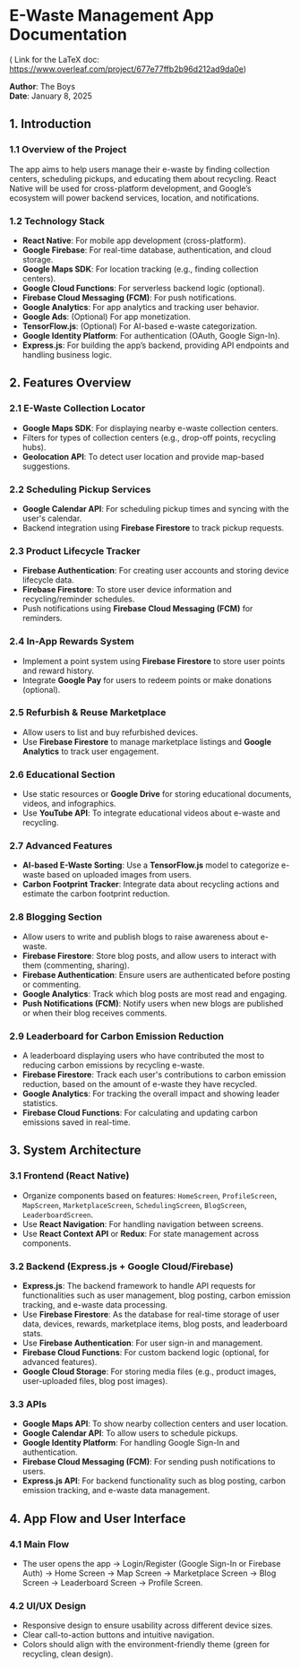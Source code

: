 # E-Waste Management App Documentation
( Link for the LaTeX doc: https://www.overleaf.com/project/677e77ffb2b96d212ad9da0e)

**Author**: The Boys  
**Date**: January 8, 2025


## 1. Introduction

### 1.1 Overview of the Project
The app aims to help users manage their e-waste by finding collection centers, scheduling pickups, and educating them about recycling. React Native will be used for cross-platform development, and Google’s ecosystem will power backend services, location, and notifications.

### 1.2 Technology Stack
- **React Native**: For mobile app development (cross-platform).
- **Google Firebase**: For real-time database, authentication, and cloud storage.
- **Google Maps SDK**: For location tracking (e.g., finding collection centers).
- **Google Cloud Functions**: For serverless backend logic (optional).
- **Firebase Cloud Messaging (FCM)**: For push notifications.
- **Google Analytics**: For app analytics and tracking user behavior.
- **Google Ads**: (Optional) For app monetization.
- **TensorFlow.js**: (Optional) For AI-based e-waste categorization.
- **Google Identity Platform**: For authentication (OAuth, Google Sign-In).
- **Express.js**: For building the app’s backend, providing API endpoints and handling business logic.

## 2. Features Overview

### 2.1 E-Waste Collection Locator
- **Google Maps SDK**: For displaying nearby e-waste collection centers.
- Filters for types of collection centers (e.g., drop-off points, recycling hubs).
- **Geolocation API**: To detect user location and provide map-based suggestions.

### 2.2 Scheduling Pickup Services
- **Google Calendar API**: For scheduling pickup times and syncing with the user's calendar.
- Backend integration using **Firebase Firestore** to track pickup requests.

### 2.3 Product Lifecycle Tracker
- **Firebase Authentication**: For creating user accounts and storing device lifecycle data.
- **Firebase Firestore**: To store user device information and recycling/reminder schedules.
- Push notifications using **Firebase Cloud Messaging (FCM)** for reminders.

### 2.4 In-App Rewards System
- Implement a point system using **Firebase Firestore** to store user points and reward history.
- Integrate **Google Pay** for users to redeem points or make donations (optional).

### 2.5 Refurbish & Reuse Marketplace
- Allow users to list and buy refurbished devices.
- Use **Firebase Firestore** to manage marketplace listings and **Google Analytics** to track user engagement.

### 2.6 Educational Section
- Use static resources or **Google Drive** for storing educational documents, videos, and infographics.
- Use **YouTube API**: To integrate educational videos about e-waste and recycling.

### 2.7 Advanced Features
- **AI-based E-Waste Sorting**: Use a **TensorFlow.js** model to categorize e-waste based on uploaded images from users.
- **Carbon Footprint Tracker**: Integrate data about recycling actions and estimate the carbon footprint reduction.

### 2.8 Blogging Section
- Allow users to write and publish blogs to raise awareness about e-waste.
- **Firebase Firestore**: Store blog posts, and allow users to interact with them (commenting, sharing).
- **Firebase Authentication**: Ensure users are authenticated before posting or commenting.
- **Google Analytics**: Track which blog posts are most read and engaging.
- **Push Notifications (FCM)**: Notify users when new blogs are published or when their blog receives comments.

### 2.9 Leaderboard for Carbon Emission Reduction
- A leaderboard displaying users who have contributed the most to reducing carbon emissions by recycling e-waste.
- **Firebase Firestore**: Track each user's contributions to carbon emission reduction, based on the amount of e-waste they have recycled.
- **Google Analytics**: For tracking the overall impact and showing leader statistics.
- **Firebase Cloud Functions**: For calculating and updating carbon emissions saved in real-time.

## 3. System Architecture

### 3.1 Frontend (React Native)
- Organize components based on features: `HomeScreen`, `ProfileScreen`, `MapScreen`, `MarketplaceScreen`, `SchedulingScreen`, `BlogScreen`, `LeaderboardScreen`.
- Use **React Navigation**: For handling navigation between screens.
- Use **React Context API** or **Redux**: For state management across components.

### 3.2 Backend (Express.js + Google Cloud/Firebase)
- **Express.js**: The backend framework to handle API requests for functionalities such as user management, blog posting, carbon emission tracking, and e-waste data processing.
- Use **Firebase Firestore**: As the database for real-time storage of user data, devices, rewards, marketplace items, blog posts, and leaderboard stats.
- Use **Firebase Authentication**: For user sign-in and management.
- **Firebase Cloud Functions**: For custom backend logic (optional, for advanced features).
- **Google Cloud Storage**: For storing media files (e.g., product images, user-uploaded files, blog post images).

### 3.3 APIs
- **Google Maps API**: To show nearby collection centers and user location.
- **Google Calendar API**: To allow users to schedule pickups.
- **Google Identity Platform**: For handling Google Sign-In and authentication.
- **Firebase Cloud Messaging (FCM)**: For sending push notifications to users.
- **Express.js API**: For backend functionality such as blog posting, carbon emission tracking, and e-waste data management.

## 4. App Flow and User Interface

### 4.1 Main Flow
- The user opens the app → Login/Register (Google Sign-In or Firebase Auth) → Home Screen → Map Screen → Marketplace Screen → Blog Screen → Leaderboard Screen → Profile Screen.

### 4.2 UI/UX Design
- Responsive design to ensure usability across different device sizes.
- Clear call-to-action buttons and intuitive navigation.
- Colors should align with the environment-friendly theme (green for recycling, clean design).
